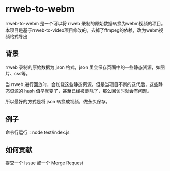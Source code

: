 # rrweb-to-webm
rrweb-to-webm 是一个可以将 rrweb 录制的原始数据转换为webm视频的项目。本项目是基于rrweb-to-video项目修改的，去掉了ffmpeg的依赖，改为webm视频格式导出

## 背景
rrweb 录制的原始数据为 json 格式，json 里会保存页面中的一些静态资源，如图片、css等。  

当 rrweb 进行回放时，会加载这些静态资源。但是当项目不断的迭代后，这些静态资源的 hash 值早就变了，甚至已经被删除了，那么回访时就会有问题。  

所以最好的方式是将 json 转换成视频，做永久保存。

## 例子
命令行运行：node test/index.js


## 如何贡献
提交一个 Issue 或一个 Merge Request



